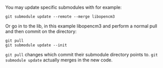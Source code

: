 You may update specific submodules with for example:

```
git submodule update --remote --merge libopencm3
```

Or go in to the lib, in this example libopencm3 and perform a normal
pull and then commit on the directory:

```
git pull
git submodule update --init
```

`git pull` changes which commit their submodule directory points to.
`git submodule update` actually merges in the new code.
